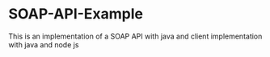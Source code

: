 # SOAP-API-Example
This is an implementation of a SOAP API with java and client implementation with java and node js
